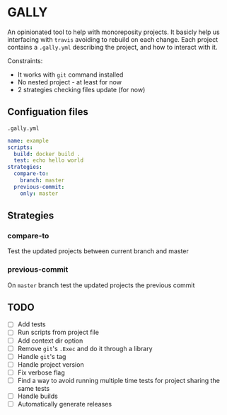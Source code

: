 # GALLY

An opinionated tool to help with monoreposity projects.
It basicly help us interfacing with `travis` avoiding to rebuild on each change.
Each project contains a `.gally.yml` describing the project, and how to interact with it.

Constraints:

- It works with `git` command installed
- No nested project - at least for now
- 2 strategies checking files update (for now)

## Configuation files

`.gally.yml`

```yml
name: example
scripts:
  build: docker build .
  test: echo hello world
strategies:
  compare-to:
    branch: master
  previous-commit:
    only: master
```

## Strategies

### compare-to

Test the updated projects between current branch and master

### previous-commit

On `master` branch test the updated projects the previous commit

## TODO

- [ ] Add tests
- [ ] Run scripts from project file
- [ ] Add context dir option
- [ ] Remove `git`'s `.Exec` and do it through a library
- [ ] Handle `git`'s tag
- [ ] Handle project version
- [ ] Fix verbose flag
- [ ] Find a way to avoid running multiple time tests for project sharing the same tests
- [ ] Handle builds
- [ ] Automatically generate releases
